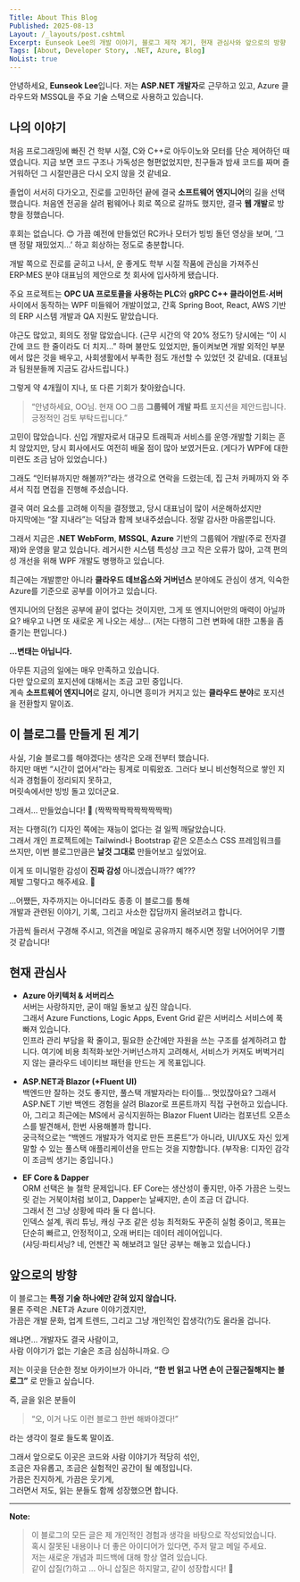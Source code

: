```yaml
---
Title: About This Blog
Published: 2025-08-13
Layout: /_layouts/post.cshtml
Excerpt: Eunseok Lee의 개발 이야기, 블로그 제작 계기, 현재 관심사와 앞으로의 방향
Tags: [About, Developer Story, .NET, Azure, Blog]
NoList: true
--- 
```


안녕하세요, **Eunseok Lee**입니다.
저는 **ASP.NET 개발자**로 근무하고 있고, Azure 클라우드와 MSSQL을 주요 기술 스택으로 사용하고 있습니다.  

## 나의 이야기

처음 프로그래밍에 빠진 건 학부 시절, C와 C++로 아두이노와 모터를 단순 제어하던 때였습니다. 지금 보면 코드 구조나 가독성은 형편없었지만, 친구들과 밤새 코드를 짜며 즐거워하던 그 시절만큼은 다시 오지 않을 것 같네요.

졸업이 서서히 다가오고, 진로를 고민하던 끝에 결국 **소프트웨어 엔지니어**의 길을 선택했습니다. 처음엔 전공을 살려 펌웨어나 회로 쪽으로 갈까도 했지만, 결국 **웹 개발**로 방향을 정했습니다.

후회는 없습니다. 😊 가끔 예전에 만들었던 RC카나 모터가 빙빙 돌던 영상을 보며, ‘그땐 정말 재밌었지…’ 하고 회상하는 정도로 충분합니다.

개발 쪽으로 진로를 굳히고 나서, 운 좋게도 학부 시절 작품에 관심을 가져주신  
ERP·MES 분야 대표님의 제안으로 첫 회사에 입사하게 됐습니다.

주요 프로젝트는 **OPC UA 프로토콜을 사용하는 PLC**와 **gRPC C++ 클라이언트·서버** 사이에서 동작하는 WPF 미들웨어 개발이었고, 간혹 Spring Boot, React, AWS 기반의 ERP 시스템 개발과 QA 지원도 맡았습니다.

야근도 많았고, 회의도 정말 많았습니다. (근무 시간의 약 20% 정도?) 당시에는 “이 시간에 코드 한 줄이라도 더 치지…” 하며 불만도 있었지만, 돌이켜보면 개발 외적인 부분에서 많은 것을 배우고, 사회생활에서 부족한 점도 개선할 수 있었던 것 같네요. (대표님과 팀원분들께 지금도 감사드립니다.)

그렇게 약 4개월이 지나, 또 다른 기회가 찾아왔습니다.

> “안녕하세요, OO님. 현재 OO 그룹 **그룹웨어 개발 파트** 포지션을 제안드립니다. 긍정적인 검토 부탁드립니다.”

고민이 많았습니다. 신입 개발자로서 대규모 트래픽과 서비스를 운영·개발할 기회는 흔치 않았지만, 당시 회사에서도 여전히 배울 점이 많아 보였거든요. (게다가 WPF에 대한 미련도 조금 남아 있었습니다.)

그래도 “인터뷰까지만 해볼까?”라는 생각으로 연락을 드렸는데, 집 근처 카페까지 와 주셔서 직접 면접을 진행해 주셨습니다. 

결국 여러 요소를 고려해 이직을 결정했고, 당시 대표님이 많이 서운해하셨지만  
마지막에는 “잘 지내라”는 덕담과 함께 보내주셨습니다. 정말 감사한 마음뿐입니다.


그래서 지금은 **.NET WebForm**, **MSSQL**, **Azure** 기반의 그룹웨어 개발(주로 전자결재)와 운영을 맡고 있습니다. 레거시한 시스템 특성상 크고 작은 오류가 많아, 고객 편의성 개선을 위해 WPF 개발도 병행하고 있습니다.

최근에는 개발뿐만 아니라 **클라우드 데브옵스와 거버넌스** 분야에도 관심이 생겨, 익숙한 Azure를 기준으로 공부를 이어가고 있습니다.

엔지니어의 단점은 공부에 끝이 없다는 것이지만, 그게 또 엔지니어만의 매력이 아닐까요? 배우고 나면 또 새로운 게 나오는 세상... (저는 다행히 그런 변화에 대한 고통을 좀 즐기는 편입니다.)

**...변태는 아닙니다.**

아무튼 지금의 일에는 매우 만족하고 있습니다.  
다만 앞으로의 포지션에 대해서는 조금 고민 중입니다.  
계속 **소프트웨어 엔지니어**로 갈지, 아니면 흥미가 커지고 있는 **클라우드 분야**로 포지션을 전환할지 말이죠.


## 이 블로그를 만들게 된 계기
사실, 기술 블로그를 해야겠다는 생각은 오래 전부터 했습니다.  
하지만 매번 “시간이 없어서”라는 핑계로 미뤄왔죠. 
그러다 보니 비선형적으로 쌓인 지식과 경험들이 정리되지 못하고,  
머릿속에서만 빙빙 돌고 있더군요.

그래서… 만들었습니다! 🎉 (짝짝짝짝짝짝짝짝짝짝)

저는 다행히(?) 디자인 쪽에는 재능이 없다는 걸 일찍 깨달았습니다.  
그래서 개인 프로젝트에는 Tailwind나 Bootstrap 같은 오픈소스 CSS 프레임워크를 쓰지만, 이번 블로그만큼은 **날것 그대로** 만들어보고 싶었어요.

이게 또 미니멀한 감성이 **진짜 감성** 아니겠습니까?? 예???
<br>제발 그렇다고 해주세요. 🥺

...어쨌든, 자주까지는 아니더라도 종종 이 블로그를 통해  
개발과 관련된 이야기, 기록, 그리고 사소한 잡담까지 올려보려고 합니다.  

가끔씩 들러서 구경해 주시고, 의견을 메일로 공유까지 해주시면 정말 너어어어무 기쁠 것 같습니다!


## 현재 관심사

- **Azure 아키텍처 & 서버리스**<br>
  서버는 사랑하지만, 굳이 매일 돌보고 싶진 않습니다.<br>
  그래서 Azure Functions, Logic Apps, Event Grid 같은 서버리스 서비스에 푹 빠져 있습니다.<br>
  인프라 관리 부담을 확 줄이고, 필요한 순간에만 자원을 쓰는 구조를 설계하려고 합니다. 여기에 비용 최적화·보안·거버넌스까지 고려해서, 서비스가 커져도 버벅거리지 않는 클라우드 네이티브 패턴을 만드는 게 목표입니다.

- **ASP.NET과 Blazor (+Fluent UI)**<br>
  백엔드만 잘하는 것도 좋지만, 풀스택 개발자라는 타이틀… 멋있잖아요? 그래서 ASP.NET 기반 백엔드 경험을 살려 Blazor로 프론트까지 직접 구현하고 있습니다. <br>
  아, 그리고 최근에는 MS에서 공식지원하는 Blazor Fluent UI라는 컴포넌트 오픈소스를 발견해서, 한번 사용해볼까 합니다.<br>
  궁극적으로는 “백엔드 개발자가 억지로 만든 프론트”가 아니라, UI/UX도 자신 있게 말할 수 있는 풀스택 애플리케이션을 만드는 것을 지향합니다. (부작용: 디자인 감각이 조금씩 생기는 중입니다.)

- **EF Core & Dapper**<br>
  ORM 선택은 늘 철학 문제입니다.
  EF Core는 생산성이 좋지만, 아주 가끔은 느릿느릿 걷는 거북이처럼 보이고, Dapper는 날쌔지만, 손이 조금 더 갑니다.<br>
  그래서 전 그냥 상황에 따라 둘 다 씁니다.<br>
  인덱스 설계, 쿼리 튜닝, 캐싱 구조 같은 성능 최적화도 꾸준히 실험 중이고,
  목표는 단순히 빠르고, 안정적이고, 오래 버티는 데이터 레이어입니다.<br>
  (샤딩·파티셔닝? 네, 언젠간 꼭 해보려고 일단 공부는 해놓고 있습니다.)


## 앞으로의 방향

이 블로그는 **특정 기술 하나에만 갇혀 있지 않습니다.**   
물론 주력은 .NET과 Azure 이야기겠지만,  
가끔은 개발 문화, 업계 트렌드, 그리고 그냥 개인적인 잡생각(?)도 올라올 겁니다.  

왜냐면... 개발자도 결국 사람이고,  
사람 이야기가 없는 기술은 조금 심심하니까요. 😏

저는 이곳을 단순한 정보 아카이브가 아니라,
**“한 번 읽고 나면 손이 근질근질해지는 블로그”** 로 만들고 싶습니다.

즉, 글을 읽은 분들이
> “오, 이거 나도 이런 블로그 한번 해봐야겠다!”
  
라는 생각이 절로 들도록 말이죠.

그래서 앞으로도 이곳은 코드와 사람 이야기가 적당히 섞인,<br>
조금은 자유롭고, 조금은 실험적인 공간이 될 예정입니다.<br>
가끔은 진지하게, 가끔은 웃기게,<br>
그러면서 저도, 읽는 분들도 함께 성장했으면 합니다.

---

**Note:**  
> 이 블로그의 모든 글은 제 개인적인 경험과 생각을 바탕으로 작성되었습니다.   
> 혹시 잘못된 내용이나 더 좋은 아이디어가 있다면, 주저 말고 메일 주세요.   
> 저는 새로운 개념과 피드백에 대해 항상 열려 있습니다.   
> 같이 삽질(?)하고 ... 아니 삽질은 하지말고, 같이 성장합시다! 🚀